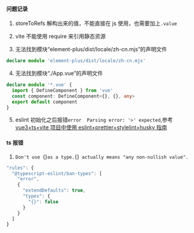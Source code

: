 #### 问题记录

1. storeToRefs 解构出来的值，不能直接在 js 使用，也需要加上`.value`
2. vite 不能使用 require 来引用静态资源

3. 无法找到模块“element-plus/dist/locale/zh-cn.mjs”的声明文件

```ts
declare module 'element-plus/dist/locale/zh-cn.mjs'
```

4. 无法找到模块“./App.vue”的声明文件

```ts
declare module '*.vue' {
  import { DefineComponent } from 'vue'
  const component: DefineComponent<{}, {}, any>
  export default component
}
```

5. eslint 初始化之后报错`error  Parsing error: '>' expected`,参考[vue3+ts+vite 项目中使用 eslint+prettier+stylelint+husky 指南](https://juejin.cn/post/7118294114734440455)

#### ts 报错

1. `Don't use `{}`as a type.`{}` actually means "any non-nullish value".`

```js
"rules": {
  "@typescript-eslint/ban-types": [
    "error",
    {
      "extendDefaults": true,
      "types": {
        "{}": false
      }
    }
  ]
}
```
